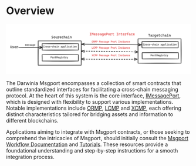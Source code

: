 # Overview

![msgport-overview-1](../images/msgport-overview-1.png)

The Darwinia Msgport encompasses a collection of smart contracts that outline standardized interfaces for facilitating a cross-chain messaging protocol. At the heart of this system is the core interface, [IMessagePort](../msgport/interfaces.md#imessageport), which is designed with flexibility to support various implementations. Notable implementations include [ORMP](../msgport/messaging-protocols/ormp.md), [LCMP](../msgport/messaging-protocols/lcmp.md) and [XCMP](../msgport/messaging-protocols/xcmp.md), each offering distinct characteristics tailored for bridging assets and information to different blockchains.

Applications aiming to integrate with Msgport contracts, or those seeking to comprehend the intricacies of Msgport, should initially consult the [Msgport Workflow Documentation](../msgport/workflow.md) and [Tutorials](../msgport/tutorial/remix-demo.md). These resources provide a foundational understanding and step-by-step instructions for a smooth integration process.
